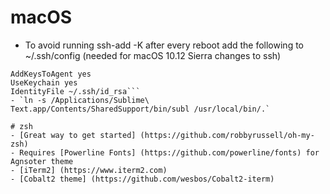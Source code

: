 # macOS   
- To avoid running ssh-add -K after every reboot add the following to ~/.ssh/config (needed for macOS 10.12 Sierra changes to ssh)   
```Host *
AddKeysToAgent yes
UseKeychain yes
IdentityFile ~/.ssh/id_rsa```   
- `ln -s /Applications/Sublime\ Text.app/Contents/SharedSupport/bin/subl /usr/local/bin/.`

# zsh  
- [Great way to get started] (https://github.com/robbyrussell/oh-my-zsh)
- Requires [Powerline Fonts] (https://github.com/powerline/fonts) for Agnsoter theme  
- [iTerm2] (https://www.iterm2.com)  
- [Cobalt2 theme] (https://github.com/wesbos/Cobalt2-iterm)
